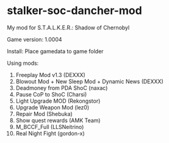 # stalker-soc-dancher-mod
My mod for S.T.A.L.K.E.R.: Shadow of Chernobyl

Game version: 1.0004

Install: Place gamedata to game folder

Using mods:
1. Freeplay Mod v1.3 (DEXXX)
2. Blowout Mod + New Sleep Mod + Dynamic News (DEXXX)
3. Deadmoney from PDA ShoC (naxac)
4. Pause CoP to ShoC (Charsi)
5. Light Upgrade MOD (Rekongstor)
6. Upgrade Weapon Mod (lez0)
7. Repair Mod (Shebuka)
8. Show quest rewards (AMK Team)
9. M_BCCF_Full (LLSNeitrino)
10. Real Night Fight (gordon-x)
